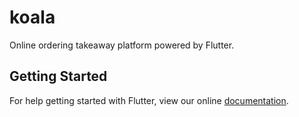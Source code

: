 # koala

Online ordering takeaway platform powered by Flutter.

## Getting Started

For help getting started with Flutter, view our online
[documentation](https://flutter.io/).
